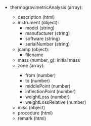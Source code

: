 - thermogravimetricAnalysis (array<object>):
  - description (html)
  - instrument (object):
    - model (string)
    - manufacturer (string)
    - software (string)
    - serialNumber (string)
  - jcamp (object):
    - filename
  - mass (number, g): initial mass
  - zone (array<object>): 
    - from (number)
    - to (number)
    - middlePoint (number)
    - inflectionPoint (number)
    - weightLoss (number)
    - weightLossRelative (number)
  - misc (object)
  - procedure (html)
  - remark (html) 
